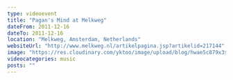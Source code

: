 ```yaml
---
type: videoevent
title: "Pagan's Mind at Melkweg"
dateFrom: 2011-12-16
dateTo: 2011-12-16
location: "Melkweg, Amsterdam, Netherlands"
websiteUrl: "http://www.melkweg.nl/artikelpagina.jsp?artikelid=217144"
image: "https://res.cloudinary.com/yktoo/image/upload/blog/hwae5c879x3s2395.jpg"
videocategories: music
posts: ""
---
```

